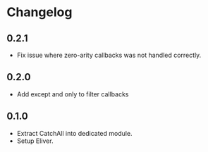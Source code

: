 # Changelog

## 0.2.1
* Fix issue where zero-arity callbacks was not handled correctly. 

## 0.2.0
* Add except and only to filter callbacks

## 0.1.0
* Extract CatchAll into dedicated module.
* Setup Eliver. 
